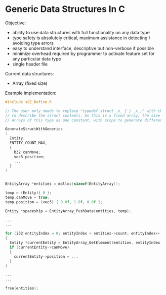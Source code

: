 # Generic Data Structures In C

Objective:
- ability to use data structures with full functionality on any data type
- type safety is absolutely critical, maximum assistance in detecting / avoiding type errors
- easy to understand interface, descriptive but non-verbose if possible
- minimize overhead required by programmer to activate feature set for any particular data type
- single header file

Current data structures:
- Array (fixed size)


Example implementation:

````c
#include sGE_Define.h

// The user only needs to replace "typedef struct _x_ { } _x_;" with the below, where the 3rd parameter is the parentheses used
// to describe the struct contents. As this is a fixed array, the size is predetermined - currently this is preset for all
// Arrays of this type as one constant, with scope to generate different sized options as a future addition

GenerateStructWithGenerics
(
  Entity,
  ENTITY_COUNT_MAX,
  {
    b32 canMove;
    vec3 position;
    ...
  }
)


EntityArray *entities = malloc(sizeof(EntityArray));

temp = (Entity){ 0 };
temp.canMove = true;
temp.position = (vec3) { 0.0f, 1.0f, 0.0f };

Entity *spaceship = EntityArray_PushData(entities, temp);

...
...

for (i32 entityIndex = 0; entityIndex < entities->count; entityIndex++)
{
  Entity *currentEntity = EntityArray_GetElement(entities, entityIndex);
  if (currentEntity->canMove)
  {
    currentEntity->position = ...
  }
}

...
...

free(entities);
```` 
